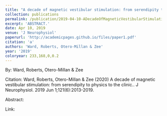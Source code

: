 ```yaml
---
title: "A decade of magnetic vestibular stimulation: from serendipity to physics to the clinic."
collection: publications
permalink: /publication/2019-04-10-ADecadeOfMagneticVestibularStimulation_FromSerendipityToPhysics
excerpt: 'ABSTRACT.'
date: Apr 10, 2019
venue: 'J Neurophysiol'
paperurl: 'http://academicpages.github.io/files/paper1.pdf'
citation: 'a'
authors: 'Ward, Roberts, Otero-Millan & Zee'
year: '2019'
coloryear: 233,168,0,0.2
---
```


By: Ward, Roberts, Otero-Millan & Zee

Citation: Ward, Roberts, Otero-Millan & Zee (2020) A decade of magnetic vestibular stimulation: from serendipity to physics to the clinic.. J Neurophysiol\. 2019 Jun 1;121\(6):2013\-2019\. 

Abstract: 

Link: 
